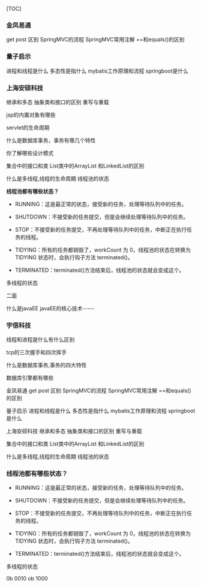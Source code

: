 [TOC]



### 金凤易通

get post 区别
SpringMVC的流程
SpringMVC常用注解
==和equals()的区别



### 量子启示

进程和线程是什么
多态性是指什么
mybatis工作原理和流程
springboot是什么



### 上海安硕科技

继承和多态
抽象类和接口的区别
重写与重载

jsp的内置对象有哪些

servlet的生命周期

什么是数据库事务，事务有哪几个特性

你了解哪些设计模式 

集合中的接口和类
List类中的ArrayList 和LinkedList的区别

什么是多线程,线程的生命周期
线程池的状态

**线程池都有哪些状态？**

- RUNNING：这是最正常的状态，接受新的任务，处理等待队列中的任务。

- SHUTDOWN：不接受新的任务提交，但是会继续处理等待队列中的任务。

- STOP：不接受新的任务提交，不再处理等待队列中的任务，中断正在执行任务的线程。

- TIDYING：所有的任务都销毁了，workCount 为 0，线程池的状态在转换为 TIDYING 状态时，会执行钩子方法 terminated()。

- TERMINATED：terminated()方法结束后，线程池的状态就会变成这个。

多线程的状态

二面

什么是javaEE javaEE的核心技术-----



### 宇信科技

线程和进程是什么有什么区别

tcp的三次握手和四次挥手

什么是数据库事务,事务的四大特性

数据库引擎都有哪些





金凤易通
get post 区别
SpringMVC的流程
SpringMVC常用注解
==和equals()的区别


量子启示
进程和线程是什么
多态性是指什么
mybatis工作原理和流程
springboot是什么

上海安硕科技
继承和多态
抽象类和接口的区别
重写与重载

集合中的接口和类
List类中的ArrayList 和LinkedList的区别

什么是多线程,线程的生命周期
线程池的状态
### 线程池都有哪些状态？

- RUNNING：这是最正常的状态，接受新的任务，处理等待队列中的任务。

- SHUTDOWN：不接受新的任务提交，但是会继续处理等待队列中的任务。

- STOP：不接受新的任务提交，不再处理等待队列中的任务，中断正在执行任务的线程。

- TIDYING：所有的任务都销毁了，workCount 为 0，线程池的状态在转换为 TIDYING 状态时，会执行钩子方法 terminated()。

- TERMINATED：terminated()方法结束后，线程池的状态就会变成这个。

多线程的状态



0b 0010
ob 1000